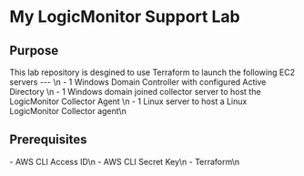 <h1>My LogicMonitor Support Lab</h1>

<h2>Purpose</h2>
This lab repository is desgined to use Terraform to launch the following EC2 servers --- \n
- 1 Windows Domain Controller with configured Active Directory \n
- 1 Windows domain joined collector server to host the LogicMonitor Collector Agent \n
- 1 Linux server to host a Linux LogicMonitor Collector agent\n

<h2>Prerequisites</h2>
- AWS CLI Access ID\n
- AWS CLI Secret Key\n
- Terraform\n
